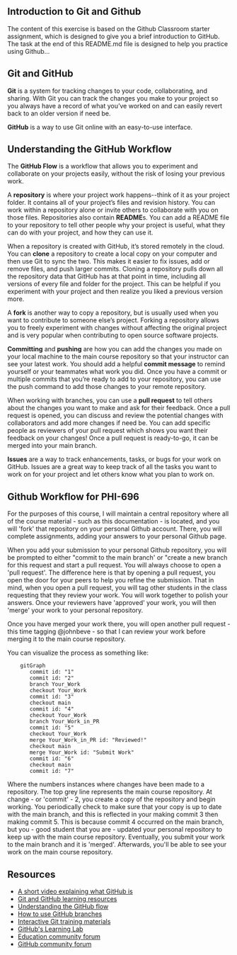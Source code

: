 ## Introduction to Git and Github

The content of this exercise is based on the Github Classroom starter assignment, which is designed to give you a brief introduction to GitHub. The task at the end of this README.md file is designed to help you practice using Github...

## Git and GitHub

**Git** is a system for tracking changes to your code, collaborating, and sharing. With Git you can track the changes you make to your project so you always have a record of what you’ve worked on and can easily revert back to an older version if need be. 

**GitHub** is a way to use Git online with an easy-to-use interface. 

## Understanding the GitHub Workflow 

The **GitHub Flow** is a workflow that allows you to experiment and collaborate on your projects easily, without the risk of losing your previous work. 

A **repository** is where your project work happens--think of it as your project folder. It contains all of your project’s files and revision history.  You can work within a repository alone or invite others to collaborate with you on those files. Repositories also contain **README**s. You can add a README file to your repository to tell other people why your project is useful, what they can do with your project, and how they can use it. 

When a repository is created with GitHub, it’s stored remotely in the cloud. You can **clone** a repository to create a local copy on your computer and then use Git to sync the two. This makes it easier to fix issues, add or remove files, and push larger commits. Cloning a repository pulls down all the repository data that GitHub has at that point in time, including all versions of every file and folder for the project. This can be helpful if you experiment with your project and then realize you liked a previous version more. 

A **fork** is another way to copy a repository, but is usually used when you want to contribute to someone else’s project. Forking a repository allows you to freely experiment with changes without affecting the original project and is very popular when contributing to open source software projects.

**Committing** and **pushing** are how you can add the changes you made on your local machine to the main course repository so that your instructor can see your latest work. You should add a helpful **commit message** to remind yourself or your teammates what work you did. Once you have a commit or multiple commits that you’re ready to add to your repository, you can use the push command to add those changes to your remote repository. 

When working with branches, you can use a **pull request** to tell others about the changes you want to make and ask for their feedback. Once a pull request is opened, you can discuss and review the potential changes with collaborators and add more changes if need be. You can add specific people as reviewers of your pull request which shows you want their feedback on your changes! Once a pull request is ready-to-go, it can be merged into your main branch.

**Issues** are a way to track enhancements, tasks, or bugs for your work on GitHub. Issues are a great way to keep track of all the tasks you want to work on for your project and let others know what you plan to work on. 

## Github Workflow for PHI-696

For the purposes of this course, I will maintain a central repository where all of the course material - such as this documentation - is located, and you will 'fork' that repository on your personal Github account. There, you will complete assignments, adding your answers to your personal Github page. 

When you add your submission to your personal Github repository, you will be prompted to either "commit to the main branch' or "create a new branch for this request and start a pull request. You will always choose to open a 'pull request'. The difference here is that by opening a pull request, you open the door for your peers to help you refine the submission. That in mind, when you open a pull request, you will tag other students in the class requesting that they review your work. You will work together to polish your answers. Once your reviewers have 'approved' your work, you will then 'merge' your work to your personal repository. 

Once you have merged your work there, you will open another pull request - this time tagging @johnbeve - so that I can review your work before merging it to the main course repository. 

You can visualize the process as something like:  

```mermaid
    gitGraph
       commit id: "1"
       commit id: "2"
       branch Your_Work
       checkout Your_Work
       commit id: "3"
       checkout main
       commit id: "4"
       checkout Your_Work
       branch Your_Work_in_PR
       commit id: "5"
       checkout Your_Work
       merge Your_Work_in_PR id: "Reviewed!"
       checkout main
       merge Your_Work id: "Submit Work"
       commit id: "6"
       checkout main
       commit id: "7"
  ```
Where the numbers instances where changes have been made to a repository. The top grey line represents the main course repository. At change - or 'commit' - 2, you create a copy of the repository and begin working. You periodically check to make sure that your copy is up to date with the main branch, and this is reflected in your making commit 3 then making commit 5. This is because commit 4 occurred on the main branch, but you - good student that you are - updated your personal repository to keep up with the main course repository. Eventually, you submit your work to the main branch and it is 'merged'. Afterwards, you'll be able to see your work on the main course repository. 


##  Resources 
* [A short video explaining what GitHub is](https://www.youtube.com/watch?v=w3jLJU7DT5E&feature=youtu.be) 
* [Git and GitHub learning resources](https://docs.github.com/en/github/getting-started-with-github/git-and-github-learning-resources) 
* [Understanding the GitHub flow](https://guides.github.com/introduction/flow/)
* [How to use GitHub branches](https://www.youtube.com/watch?v=H5GJfcp3p4Q&feature=youtu.be)
* [Interactive Git training materials](https://githubtraining.github.io/training-manual/#/01_getting_ready_for_class)
* [GitHub's Learning Lab](https://lab.github.com/)
* [Education community forum](https://education.github.community/)
* [GitHub community forum](https://github.community/)
